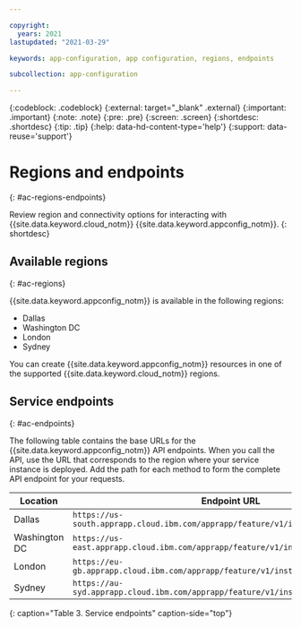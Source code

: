 ```yaml
---

copyright:
  years: 2021
lastupdated: "2021-03-29"

keywords: app-configuration, app configuration, regions, endpoints

subcollection: app-configuration

---
```


{:codeblock: .codeblock}
{:external: target="_blank" .external}
{:important: .important}
{:note: .note}
{:pre: .pre}
{:screen: .screen}
{:shortdesc: .shortdesc}
{:tip: .tip}
{:help: data-hd-content-type='help'}
{:support: data-reuse='support'}

# Regions and endpoints
{: #ac-regions-endpoints}

Review region and connectivity options for interacting with {{site.data.keyword.cloud_notm}} {{site.data.keyword.appconfig_notm}}.
{: shortdesc}

## Available regions
{: #ac-regions}

{{site.data.keyword.appconfig_notm}} is available in the following regions:

- Dallas
- Washington DC
- London
- Sydney

You can create {{site.data.keyword.appconfig_notm}} resources in one of the supported {{site.data.keyword.cloud_notm}} regions.

## Service endpoints
{: #ac-endpoints}

The following table contains the base URLs for the {{site.data.keyword.appconfig_notm}} API endpoints. When you call the API, use the URL that corresponds to the region where your service instance is deployed. Add the path for each method to form the complete API endpoint for your requests.

|Location     |Endpoint URL      |
|-------------|------------------|
|Dallas |`https://us-south.apprapp.cloud.ibm.com/apprapp/feature/v1/instances/{instanceid}` |
|Washington DC |`https://us-east.apprapp.cloud.ibm.com/apprapp/feature/v1/instances/{instanceid}` |
|London |`https://eu-gb.apprapp.cloud.ibm.com/apprapp/feature/v1/instances/{instanceid}` |
|Sydney |`https://au-syd.apprapp.cloud.ibm.com/apprapp/feature/v1/instances/{instanceid}` |
{: caption="Table 3. Service endpoints" caption-side="top"}
